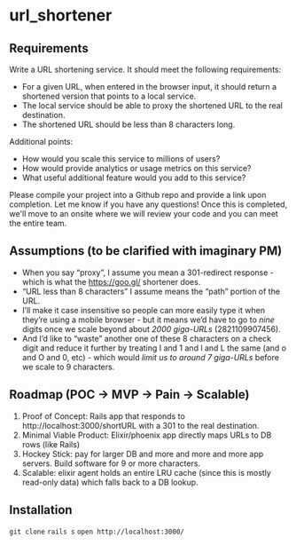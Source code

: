 # url_shortener

## Requirements

Write a URL shortening service. It should meet the following requirements:

* For a given URL, when entered in the browser input, it should return a shortened version that points to a local service.
* The local service should be able to proxy the shortened URL to the real destination.
* The shortened URL should be less than 8 characters long.

Additional points:
* How would you scale this service to millions of users?
* How would provide analytics or usage metrics on this service?
* What useful additional feature would you add to this service?

Please compile your project into a Github repo and provide a link upon completion. Let me know if you have any questions! Once this is completed, we'll move to an onsite where we will review your code and you can meet the entire team.

## Assumptions (to be clarified with imaginary PM)

* When you say “proxy”, I assume you mean a 301-redirect response - which is what the https://goo.gl/ shortener does.
* “URL less than 8 characters” I assume means the “path” portion of the URL.
* I’ll make it case insensitive so people can more easily type it when they’re using a mobile browser - but it means we’d have to go to *nine* digits once we scale beyond about _2000 giga-URLs_ (2821109907456).
* And I’d like to “waste” another one of these 8 characters on a check digit and reduce it further by treating I and 1 and l and L the same (and o and O and 0, etc) - which would *limit us to around _7 giga-URLs_* before we scale to 9 characters.

## Roadmap (POC -> MVP -> Pain -> Scalable)

1. Proof of Concept: Rails app that responds to http://localhost:3000/shortURL with a 301
to the real destination.
2. Minimal Viable Product: Elixir/phoenix app directly maps URLs to DB rows (like Rails)
3. Hockey Stick: pay for larger DB and more and more and more app servers. Build software for 9 or more characters.
4. Scalable: elixir agent holds an entire LRU cache (since this is mostly read-only data) which falls back to a DB lookup.

## Installation

`git clone`
`rails s`
`open http://localhost:3000/`
